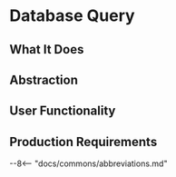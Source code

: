 # Database Query

## What It Does

## Abstraction

## User Functionality

## Production Requirements


--8<-- "docs/commons/abbreviations.md"